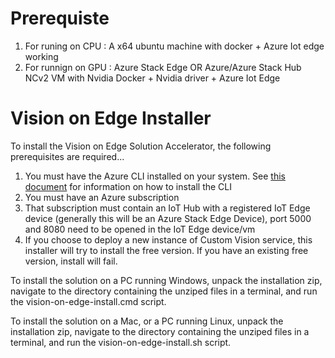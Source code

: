 # Prerequiste 
1. For runing on CPU : A x64 ubuntu machine with docker + Azure Iot edge working 
2. For runnign on GPU : Azure Stack Edge 
                        OR
                        Azure/Azure Stack Hub NCv2 VM with Nvidia Docker + Nvidia driver + Azure Iot Edge 



# Vision on Edge Installer

To install the Vision on Edge Solution Accelerator, the following prerequisites are required...

1. You must have the Azure CLI installed on your system.  See [this document](https://docs.microsoft.com/en-us/cli/azure/install-azure-cli?view=azure-cli-latest) for information on how to install the CLI
2. You must have an Azure subscription
3. That subscription must contain an IoT Hub with a registered IoT Edge device (generally this will be an Azure Stack Edge Device), port 5000 and 8080 need to be opened in the IoT Edge device/vm
4. If you choose to deploy a new instance of Custom Vision service, this installer will try to install the free version.  If you have an existing free version, install will fail.

To install the solution on a PC running Windows, unpack the installation zip, navigate to the directory containing the unziped files in a terminal, and run the vision-on-edge-install.cmd script.

To install the solution on a Mac, or a PC running Linux, unpack the installation zip, navigate to the directory containing the unziped files in a terminal, and run the vision-on-edge-install.sh script.
